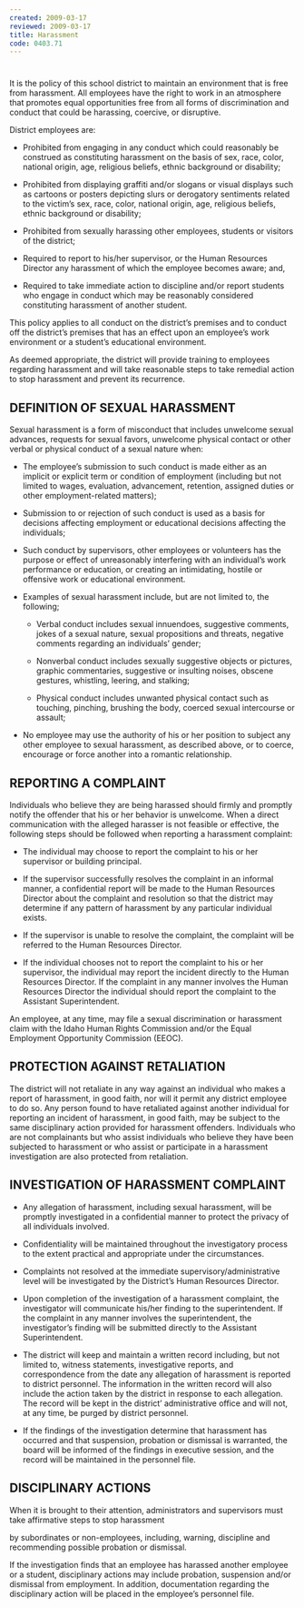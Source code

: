 ```yaml
---
created: 2009-03-17
reviewed: 2009-03-17
title: Harassment
code: 0403.71
---
```


#  

It is the policy of this school district to maintain an environment that is free from harassment. All employees have the right to work in an atmosphere that promotes equal opportunities free from all forms of discrimination and conduct that could be harassing, coercive, or disruptive.

District employees are:


- Prohibited from engaging in any conduct which could reasonably be construed as constituting harassment on the basis of sex, race, color, national origin, age, religious beliefs, ethnic background or disability;


- Prohibited from displaying graffiti and/or slogans or visual displays such as cartoons or posters depicting slurs or derogatory sentiments related to the victim’s sex, race, color, national origin, age, religious beliefs, ethnic background or disability;


- Prohibited from sexually harassing other employees, students or visitors of the district;


- Required to report to his/her supervisor, or the Human Resources Director any harassment of which the employee becomes aware; and,


- Required to take immediate action to discipline and/or report students who engage in conduct which may be reasonably considered constituting harassment of another student.

This policy applies to all conduct on the district’s premises and to conduct off the district’s premises that has an effect upon an employee’s work environment or a student’s educational environment.

As deemed appropriate, the district will provide training to employees regarding harassment and will take reasonable steps to take remedial action to stop harassment and prevent its recurrence.

## DEFINITION OF SEXUAL HARASSMENT

Sexual harassment is a form of misconduct that includes unwelcome sexual advances, requests for sexual favors, unwelcome physical contact or other verbal or physical conduct of a sexual nature when:


- The employee’s submission to such conduct is made either as an implicit or explicit term or condition of employment (including but not limited to wages, evaluation, advancement, retention, assigned duties or other employment-related matters);


- Submission to or rejection of such conduct is used as a basis for decisions affecting employment or educational decisions affecting the individuals;


- Such conduct by supervisors, other employees or volunteers has the purpose or effect of unreasonably interfering with an individual’s work performance or education, or creating an intimidating, hostile or offensive work or educational environment.


- Examples of sexual harassment include, but are not limited to, the following;


    - Verbal conduct includes sexual innuendoes, suggestive comments, jokes of a sexual nature, sexual     propositions and threats, negative comments regarding an individuals’ gender;


    - Nonverbal conduct includes sexually suggestive objects or pictures, graphic commentaries, suggestive or     insulting noises, obscene gestures, whistling, leering, and stalking;


    - Physical conduct includes unwanted physical contact such as touching, pinching, brushing the body,     coerced sexual intercourse or assault;


- No employee may use the authority of his or her position to subject any other employee to sexual harassment, as described above, or to coerce, encourage or force another into a romantic relationship.

## REPORTING A COMPLAINT

Individuals who believe they are being harassed should firmly and promptly notify the offender that his or her behavior is unwelcome. When a direct communication with the alleged harasser is not feasible or effective, the following steps should be followed when reporting a harassment complaint:


- The individual may choose to report the complaint to his or her supervisor or building principal.


- If the supervisor successfully resolves the complaint in an informal manner, a confidential report will be made to the Human Resources Director about the complaint and resolution so that the district may determine if any pattern of harassment by any particular individual exists.


- If the supervisor is unable to resolve the complaint, the complaint will be referred to the Human Resources Director.


- If the individual chooses not to report the complaint to his or her supervisor, the individual may report the incident directly to the Human Resources Director. If the complaint in any manner involves the Human Resources Director the individual should report the complaint to the Assistant Superintendent.

An employee, at any time, may file a sexual discrimination or harassment claim with the Idaho Human Rights Commission and/or the Equal Employment Opportunity Commission (EEOC).

## PROTECTION AGAINST RETALIATION

The district will not retaliate in any way against an individual who makes a report of harassment, in good faith, nor will it permit any district employee to do so. Any person found to have retaliated against another individual for reporting an incident of harassment, in good faith, may be subject to the same disciplinary action provided for harassment offenders. Individuals who are not complainants but who assist individuals who believe they have been subjected to harassment or who assist or participate in a harassment investigation are also protected from retaliation.

## INVESTIGATION OF HARASSMENT COMPLAINT


- Any allegation of harassment, including sexual harassment, will be promptly investigated in a confidential manner to protect the privacy of all individuals involved.


- Confidentiality will be maintained throughout the investigatory process to the extent practical and appropriate under the circumstances.


- Complaints not resolved at the immediate supervisory/administrative level will be investigated by the District’s Human Resources Director.


- Upon completion of the investigation of a harassment complaint, the investigator will communicate his/her finding to the superintendent. If the complaint in any manner involves the superintendent, the investigator’s finding will be submitted directly to the Assistant Superintendent.


- The district will keep and maintain a written record including, but not limited to, witness statements, investigative reports, and correspondence from the date any allegation of harassment is reported to district personnel. The information in the written record will also include the action taken by the district in response to each allegation. The record will be kept in the district’ administrative office and will not, at any time, be purged by district personnel.


- If the findings of the investigation determine that harassment has occurred and that suspension, probation or dismissal is warranted, the board will be informed of the findings in executive session, and the record will be maintained in the personnel file.

## DISCIPLINARY ACTIONS

When it is brought to their attention, administrators and supervisors must take affirmative steps to stop harassment


by subordinates or non-employees, including, warning, discipline and recommending possible probation or dismissal.

If the investigation finds that an employee has harassed another employee or a student, disciplinary actions may include probation, suspension and/or dismissal from employment. In addition, documentation regarding the disciplinary action will be placed in the employee’s personnel file.


